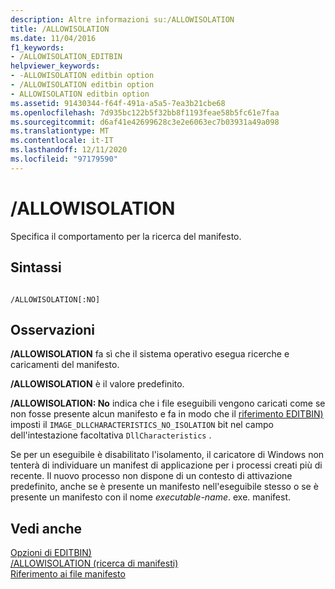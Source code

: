 ```yaml
---
description: Altre informazioni su:/ALLOWISOLATION
title: /ALLOWISOLATION
ms.date: 11/04/2016
f1_keywords:
- /ALLOWISOLATION_EDITBIN
helpviewer_keywords:
- -ALLOWISOLATION editbin option
- /ALLOWISOLATION editbin option
- ALLOWISOLATION editbin option
ms.assetid: 91430344-f64f-491a-a5a5-7ea3b21cbe68
ms.openlocfilehash: 7d935bc122b5f32bb8f1193feae58b5fc61e7faa
ms.sourcegitcommit: d6af41e42699628c3e2e6063ec7b03931a49a098
ms.translationtype: MT
ms.contentlocale: it-IT
ms.lasthandoff: 12/11/2020
ms.locfileid: "97179590"
---
```

# <a name="allowisolation"></a>/ALLOWISOLATION

Specifica il comportamento per la ricerca del manifesto.

## <a name="syntax"></a>Sintassi

```

/ALLOWISOLATION[:NO]
```

## <a name="remarks"></a>Osservazioni

**/ALLOWISOLATION** fa sì che il sistema operativo esegua ricerche e caricamenti del manifesto.

**/ALLOWISOLATION** è il valore predefinito.

**/ALLOWISOLATION: No** indica che i file eseguibili vengono caricati come se non fosse presente alcun manifesto e fa in modo che il [riferimento EDITBIN)](editbin-reference.md) imposti il `IMAGE_DLLCHARACTERISTICS_NO_ISOLATION` bit nel campo dell'intestazione facoltativa `DllCharacteristics` .

Se per un eseguibile è disabilitato l'isolamento, il caricatore di Windows non tenterà di individuare un manifest di applicazione per i processi creati più di recente. Il nuovo processo non dispone di un contesto di attivazione predefinito, anche se è presente un manifesto nell'eseguibile stesso o se è presente un manifesto con il nome *executable-name*. exe. manifest.

## <a name="see-also"></a>Vedi anche

[Opzioni di EDITBIN)](editbin-options.md)<br/>
[/ALLOWISOLATION (ricerca di manifesti)](allowisolation-manifest-lookup.md)<br/>
[Riferimento ai file manifesto](/windows/win32/SbsCs/manifest-files-reference)
